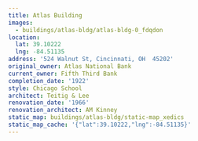 ```yaml
---
title: Atlas Building
images:
  - buildings/atlas-bldg/atlas-bldg-0_fdqdon
location:
  lat: 39.10222
  lng: -84.51135
address: '524 Walnut St, Cincinnati, OH  45202'
original_owner: Atlas National Bank
current_owner: Fifth Third Bank
completion_date: '1922'
style: Chicago School
architect: Teitig & Lee
renovation_date: '1966'
renovation_architect: AM Kinney
static_map: buildings/atlas-bldg/static-map_xedics
static_map_cache: '{"lat":39.10222,"lng":-84.51135}'
---
```

